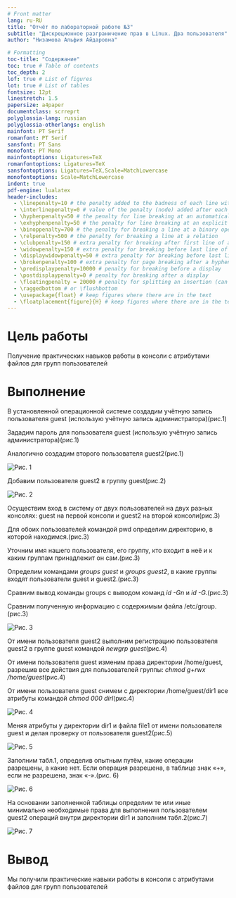 ```yaml
---
# Front matter
lang: ru-RU
title: "Отчёт по лабораторной работе №3"
subtitle: "Дискреционное разграничение прав в Linux. Два пользователя"
author: "Низамова Альфия Айдаровна"

# Formatting
toc-title: "Содержание"
toc: true # Table of contents
toc_depth: 2
lof: true # List of figures
lot: true # List of tables
fontsize: 12pt
linestretch: 1.5
papersize: a4paper
documentclass: scrreprt
polyglossia-lang: russian
polyglossia-otherlangs: english
mainfont: PT Serif
romanfont: PT Serif
sansfont: PT Sans
monofont: PT Mono
mainfontoptions: Ligatures=TeX
romanfontoptions: Ligatures=TeX
sansfontoptions: Ligatures=TeX,Scale=MatchLowercase
monofontoptions: Scale=MatchLowercase
indent: true
pdf-engine: lualatex
header-includes:
  - \linepenalty=10 # the penalty added to the badness of each line within a paragraph (no associated penalty node) Increasing the value makes tex try to have fewer lines in the paragraph.
  - \interlinepenalty=0 # value of the penalty (node) added after each line of a paragraph.
  - \hyphenpenalty=50 # the penalty for line breaking at an automatically inserted hyphen
  - \exhyphenpenalty=50 # the penalty for line breaking at an explicit hyphen
  - \binoppenalty=700 # the penalty for breaking a line at a binary operator
  - \relpenalty=500 # the penalty for breaking a line at a relation
  - \clubpenalty=150 # extra penalty for breaking after first line of a paragraph
  - \widowpenalty=150 # extra penalty for breaking before last line of a paragraph
  - \displaywidowpenalty=50 # extra penalty for breaking before last line before a display math
  - \brokenpenalty=100 # extra penalty for page breaking after a hyphenated line
  - \predisplaypenalty=10000 # penalty for breaking before a display
  - \postdisplaypenalty=0 # penalty for breaking after a display
  - \floatingpenalty = 20000 # penalty for splitting an insertion (can only be split footnote in standard LaTeX)
  - \raggedbottom # or \flushbottom
  - \usepackage{float} # keep figures where there are in the text
  - \floatplacement{figure}{H} # keep figures where there are in the text
---
```


# Цель работы
Получение практических навыков работы в консоли с атрибутами файлов для групп пользователей

# Выполнение
В установленной операционной системе создадим учётную запись пользователя guest (использую учётную запись администратора)(рис.1)  
  
Зададим пароль для пользователя guest (использую учётную запись администратора)(рис.1)  
  
Аналогично создадим второго пользователя guest2(рис.1)  
  
![Рис. 1]( img/1-3.png )  
  
Добавим пользователя guest2 в группу guest(рис.2)  
  
![Рис. 2]( img/4.png )  
  
Осуществим вход в систему от двух пользователей на двух разных консолях: guest на первой консоли и guest2 на второй консоли(рис.3)  
  
Для обоих пользователей командой pwd определим директорию, в которой находимся.(рис.3)  
  
Уточним имя нашего пользователя, его группу, кто входит в неё
и к каким группам принадлежит он сам.(рис.3)  
  
Определим командами
*groups guest* и *groups guest2*, в какие группы входят пользователи guest и guest2.(рис.3)  
  
Сравним вывод команды groups с выводом команд
*id -Gn* и *id -G*.(рис.3)  
  
Сравним полученную информацию с содержимым файла /etc/group.(рис.3)
   
![Рис. 3]( img/5-8.png )  
  
От имени пользователя guest2 выполним регистрацию пользователя
guest2 в группе guest командой
*newgrp guest*(рис.4)  
  
От имени пользователя guest изменим права директории /home/guest,
разрешив все действия для пользователей группы:
*chmod g+rwx /home/guest*(рис.4)  
  
От имени пользователя guest снимем с директории /home/guest/dir1
все атрибуты командой
*chmod 000 dirl*(рис.4)  
  
![Рис. 4]( img/6-11.png )  
  
Меняя атрибуты у директории dir1 и файла file1 от имени пользователя guest и делая проверку от пользователя guest2(рис.5)  
  
![Рис. 5]( img/11.png )
  
Заполним табл.1,
определив опытным путём, какие операции разрешены, а какие нет. Если операция разрешена, в таблице знак «+», если не разрешена,
знак «-».(рис. 6)  
  
![Рис. 6]( img/t1.png )
  
На основании заполненной таблицы определим те или иные минимально необходимые права для выполнения пользователем guest2 операций
внутри директории dir1 и заполним табл.2(рис.7)  
  
![Рис. 7]( img/t2.png )

# Вывод
Мы получили практические навыки работы в консоли с атрибутами файлов для групп пользователей
